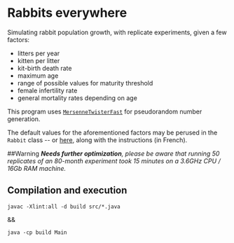 # Rabbits everywhere
Simulating rabbit population growth, with replicate experiments, given a few factors:
* litters per year
* kitten per litter
* kit-birth death rate
* maximum age
* range of possible values for maturity threshold
* female infertility rate
* general mortality rates depending on age

This program uses [`MersenneTwisterFast`](https://javadoc.scijava.org/SciJava/org/scijava/util/MersenneTwisterFast.html) for pseudorandom number generation.

The default values for the aforementioned factors may be perused in the `Rabbit` class -- or [here](https://github.com/draialexis/sims_tp4/files/8238541/Lab.4.-.Rabbit.Population.growth.pdf), along with the instructions (in French).

##Warning
_**Needs further optimization**, please be aware that running 50 replicates of an 80-month experiment took 15 minutes on a 3.6GHz CPU / 16Gb RAM machine._

## Compilation and execution

`javac -Xlint:all -d build src/*.java`

&&

`java -cp build Main`

